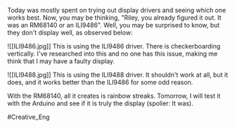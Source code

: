 Today was mostly spent on trying out display drivers and seeing which one works best.  Now, you may be thinking, "Riley, you already figured it out.  It was an RM68140 or an ILI9486".  Well, you may be surprised to know, but they don't display well, as observed below:

![[ILI9486.jpg]]
This is using the ILI9486 driver.  There is checkerboarding vertically.  I've researched into this and no one has this issue, making me think that I may have a faulty display.  

![[ILI9488.jpg]]
This is using the ILI9488 driver.  It shouldn't work at all, but it does, and it works better than the ILI9486 for some odd reason.  

With the RM68140, all it creates is rainbow streaks.  Tomorrow, I will test it with the Arduino and see if it is truly the display (spolier: It was).

#Creative_Eng 


